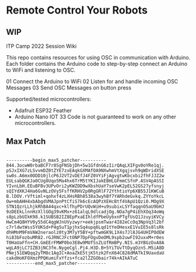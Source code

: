 # Remote Control Your Robots 
## WIP

ITP Camp 2022 Session Wiki

This repo contains resources for using OSC in communication with Arduino. 
Each folder contains the Arduino code to step-by-step connect an Arduino to WiFi and listening to OSC.

01 Connect the Arduino to WiFi
02 Listen for and handle incoming OSC Messages
03 Send OSC Messages on button press

Supported/tested microcontrollers: 
- Adafruit ESP32 Feather
- Arduino Nano IOT 33
Code is not guaranteed to work on any other microcontrollers.

## Max Patch
<pre><code>
----------begin_max5_patcher----------
844.3ocwW0rbaBCF7r8SgFNSbjDh+5w1GfdnG6zIirQAqLXIFgv0oYRe1qj.
pSJxIXG7zLSvvmDZ0tZYE7zxEAqkGXMAfOA9NXwhmVtXgqjsvh9qWDridXSE
sw0s.A6mx0ODD10jlcP6J2VT2vDEfJ4FZ0VYiFjAgvgtwKbcxbi2fhFJJZ2w
EULsabQGKJa0CUg8Uqo5Ma4hx6TrM5tYKIJakEBHLGFmmCSfnP.ASV4pASSI
YIvnLbH.EEuBFBv3UPvOri2yKWZOD9wXbshUaY7seVwK2pELS2GS27yfsnyj
sQIYdXKJ4Ha6GvNLzOVy5FsffKRHV2p0RgGRlF72YthtioYp6XB55J1KWCuB
B.lDOV.rVftiml+qohxf4zLXHsRBh8538a3wyhBf7YARhdeGvkq.ZYYoYkcL
Ow+mbAHH4xbAbgdVMAJpnPtCfiS7k6cEcAQPzXEHcBtf4VApU1Qzi0.MOg9X
STN1QzrLLhjkRhBA44qxc+klfhyPDrUQvWiH+u9subixLSYfaqqnO5aU9bHJ
9zDEEkLlnnHzXllGOg39vKMx+z61alqL9dlcadjOg.NOa7gP4iEhXOq34oWq
s8pLzbUIkK98.k1SUBSB2IZ8EpPxaEIhldfPbeUybxnPTgfUsQ1JzuyiKVCy
HwCm4Q8HYV0y55dC4qgWJnUVyzwyr+eekjpsmTwar4I82eCcOq3NpVq3l2bf
c7rldwtWss5YUKSd+P4g5uT1pjhxSq4upq6Lqd1tYeOHesxE1VuIE5s8lsRk
dhHMnM9FmVAW2neraolz0ty3M7yY5BY+pftwmGK9L1X4s7Jl8JG4UHIPOdEW
hi83bFozbuMR82.rGJRNCJFctONP7DpFOgvDeOML9spb2uwFI92uxxM+r0es
T0HaUaFfn+CH.GmEErFMWP0bo3E8w9MUfSsZLUfRmBPy.NIS.m3YBGzDvA8A
wgLA9jLC7IZB3jNC3fm.NygeCgl.Pj4.H3D.B+5YiTUvTtDyqOznS.M5iA8D
PNej51EWQqq2yTM8c1AgIC+AoaZkE5tjK5tzk2FnX64C828dMATkI9UaxdaU
cakdHoKFOXmzPPQKumiFxYfzs+fca2lZZGObair74k+AIkATuC
-----------end_max5_patcher-----------
</code></pre>
